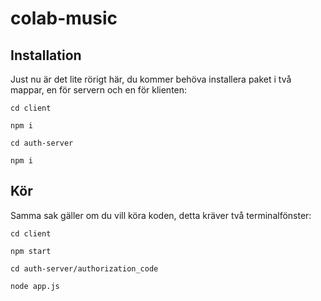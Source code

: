 # colab-music

## Installation

Just nu är det lite rörigt här, du kommer behöva installera paket i två mappar, en för servern och en för klienten:

``` cd client ```

``` npm i ```

``` cd auth-server ```

``` npm i ```


## Kör

Samma sak gäller om du vill köra koden, detta kräver två terminalfönster:

``` cd client ```

``` npm start ```

``` cd auth-server/authorization_code ```

``` node app.js ```